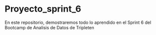 # Proyecto_sprint_6
En este repositorio, demostraremos todo lo aprendido en el Sprint 6 del Bootcamp de Analisis de Datos de Tripleten
